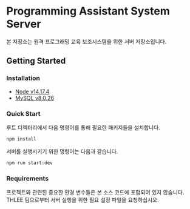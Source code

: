 # Programming Assistant System Server

본 저장소는 원격 프로그래밍 교육 보조시스템을 위한 서버 저장소입니다.

## Getting Started

### Installation

- [Node v14.17.4](https://nodejs.org/ko/download/)
- [MySQL v8.0.26](https://www.mongodb.com/try/download/community)

### Quick Start

루트 디렉터리에서 다음 명령어를 통해 필요한 패키지들을 설치합니다.

```bash
npm install
```

서버를 실행시키기 위한 명령어는 다음과 같습니다.

```bash
npm run start:dev
```

### Requirements

프로젝트와 관련된 중요한 환경 변수들은 본 소스 코드에 포함되어 있지 않습니다.
THLEE 팀으로부터 서버 실행을 위한 필요 설정 파일을 요청하십시오.

